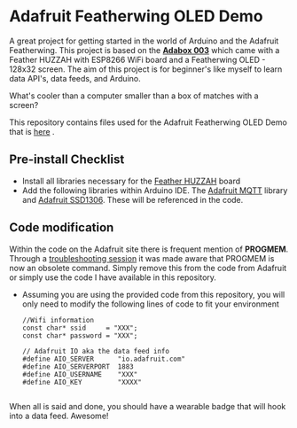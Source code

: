 # Adafruit Featherwing OLED Demo

A great project for getting started in the world of Arduino and the Adafruit Featherwing. This project is based on the **[Adabox 003](https://www.adafruit.com/adabox003)** which came with a Feather HUZZAH with ESP8266 WiFi board and a Featherwing OLED - 128x32 screen. The aim of this project is for beginner's like myself to learn data API's, data feeds, and Arduino. 

What's cooler than a computer smaller than a box of matches with a screen?

This repository contains files used for the Adafruit Featherwing OLED Demo that is [here](https://learn.adafruit.com/digital-display-badge?embeds=allow) .

## Pre-install Checklist
- Install all libraries necessary for the [Feather HUZZAH](https://learn.adafruit.com/adafruit-feather-huzzah-esp8266) board
- Add the following libraries within Arduino IDE. The [Adafruit MQTT](https://github.com/adafruit/Adafruit_MQTT_Library) library and  [Adafruit SSD1306](https://github.com/adafruit/Adafruit_SSD1306). These will be referenced in the code.

## Code modification
Within the code on the Adafruit site there is frequent mention of **PROGMEM**. Through a [troubleshooting session](https://forums.adafruit.com/viewtopic.php?f=57&t=114134&p=570426) it was made aware that PROGMEM is now an obsolete command. Simply remove this from the code from Adafruit or simply use the code I have available in this repository.

- Assuming you are using the provided code from this repository, you will only need to modify the following lines of code to fit your environment

	```
    //Wifi information
    const char* ssid     = "XXX";
    const char* password = "XXX";
 
    // Adafruit IO aka the data feed info
    #define AIO_SERVER      "io.adafruit.com"
    #define AIO_SERVERPORT  1883
    #define AIO_USERNAME    "XXX"
    #define AIO_KEY         "XXXX"
        
	```
	
When all is said and done, you should have a wearable badge that will hook into a data feed. Awesome!